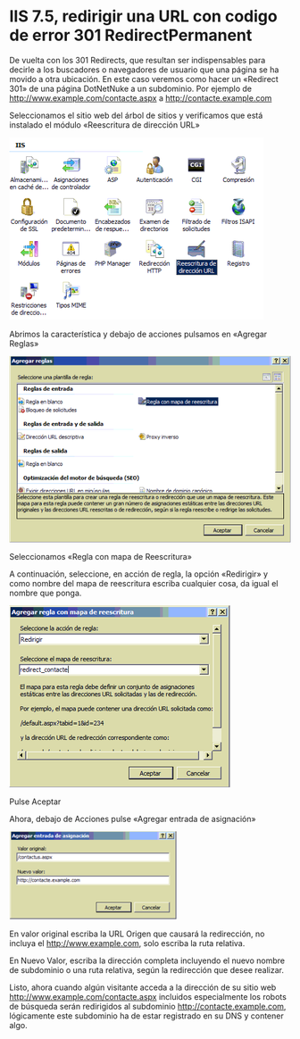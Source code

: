 # IIS 7.5, redirigir una URL con codigo de error 301 RedirectPermanent

De vuelta con los 301 Redirects, que resultan ser indispensables para decirle a los buscadores o navegadores de usuario que una página se ha movido a otra ubicación. En este caso veremos como hacer un «Redirect 301» de una página DotNetNuke a un subdominio. Por ejemplo de http://www.example.com/contacte.aspx a http://contacte.example.com

Seleccionamos el sitio web del árbol de sitios y verificamos que está instalado el módulo «Reescritura de dirección URL»

![Image1](../assets/img1.png)

Abrimos la característica y debajo de acciones pulsamos en «Agregar Reglas»

![Image2](../assets/img2.png)

Seleccionamos «Regla con mapa de Reescritura»


A continuación, seleccione, en acción de regla, la opción «Redirigir» y como nombre del mapa de reescritura escriba cualquier cosa, da igual el nombre que ponga.

![Image3](../assets/img3.png)

Pulse Aceptar

Ahora, debajo de Acciones pulse «Agregar entrada de asignación»

![Image4](../assets/img4.png)

En valor original escriba la URL Origen que causará la redirección, no incluya el http://www.example.com, solo escriba la ruta relativa.

En Nuevo Valor, escriba la dirección completa incluyendo el nuevo nombre de subdominio o una ruta relativa, según la redirección que desee realizar.

Listo, ahora cuando algún visitante acceda a la dirección de su sitio web http://www.example.com/contacte.aspx incluidos especialmente los robots de búsqueda serán redirigidos al subdominio http://contacte.example.com, lógicamente este subdominio ha de estar registrado en su DNS y contener algo. 